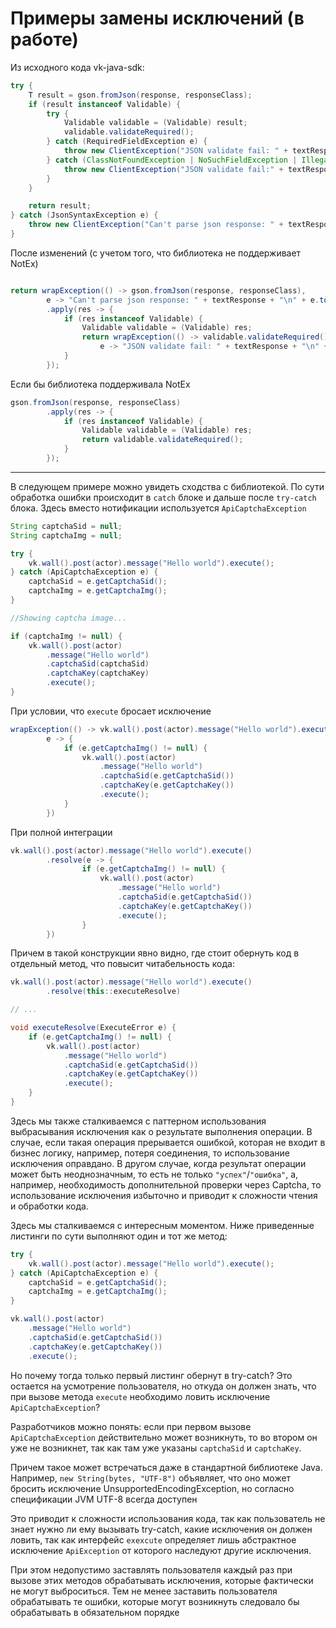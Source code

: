 # Примеры замены исключений (в работе)


Из исходного кода vk-java-sdk:
```java
try {
    T result = gson.fromJson(response, responseClass);
    if (result instanceof Validable) {
        try {
            Validable validable = (Validable) result;
            validable.validateRequired();
        } catch (RequiredFieldException e) {
            throw new ClientException("JSON validate fail: " + textResponse + "\n" + e.toString());
        } catch (ClassNotFoundException | NoSuchFieldException | IllegalAccessException e) {
            throw new ClientException("JSON validate fail:" + textResponse + e.toString());
        }
    }

    return result;
} catch (JsonSyntaxException e) {
    throw new ClientException("Can't parse json response: " + textResponse + "\n" + e.toString());
}
```
После изменений (с учетом того, что библиотека не поддерживает NotEx)
```java

return wrapException(() -> gson.fromJson(response, responseClass), 
        e -> "Can't parse json response: " + textResponse + "\n" + e.toString())
        .apply(res -> {
            if (res instanceof Validable) {
                Validable validable = (Validable) res;
                return wrapException(() -> validable.validateRequired(), 
                    e -> "JSON validate fail: " + textResponse + "\n" + e.toString())
            }
        });
```

Если бы библиотека поддерживала NotEx

```java
gson.fromJson(response, responseClass)
        .apply(res -> {
            if (res instanceof Validable) {
                Validable validable = (Validable) res;
                return validable.validateRequired();
            }
        });
```


<hr/>

В следующем примере можно увидеть сходства с библиотекой. По сути обработка ошибки происходит в `catch` блоке и 
дальше после `try-catch` блока. Здесь вместо нотификации используется `ApiCaptchaException`

```java
String captchaSid = null;
String captchaImg = null;

try {
    vk.wall().post(actor).message("Hello world").execute();
} catch (ApiCaptchaException e) {
    captchaSid = e.getCaptchaSid();
    captchaImg = e.getCaptchaImg();
}

//Showing captcha image...

if (captchaImg != null) {
    vk.wall().post(actor)
        .message("Hello world")
        .captchaSid(captchaSid)
        .captchaKey(captchaKey)
        .execute();
}
```
При условии, что `execute` бросает исключение

```java
wrapException(() -> vk.wall().post(actor).message("Hello world").execute(),
        e -> {
            if (e.getCaptchaImg() != null) {
                vk.wall().post(actor)
                    .message("Hello world")
                    .captchaSid(e.getCaptchaSid())
                    .captchaKey(e.getCaptchaKey())
                    .execute();
            }
        })
```

При полной интеграции

```java
vk.wall().post(actor).message("Hello world").execute()
        .resolve(e -> {
                if (e.getCaptchaImg() != null) {
                    vk.wall().post(actor)
                        .message("Hello world")
                        .captchaSid(e.getCaptchaSid())
                        .captchaKey(e.getCaptchaKey())
                        .execute();
                }
        })
```

Причем в такой конструкции явно видно, где стоит обернуть код в отдельный метод, что
повысит читабельность кода:

```java
vk.wall().post(actor).message("Hello world").execute()
        .resolve(this::executeResolve)

// ...

void executeResolve(ExecuteError e) {
    if (e.getCaptchaImg() != null) {
        vk.wall().post(actor)
            .message("Hello world")
            .captchaSid(e.getCaptchaSid())
            .captchaKey(e.getCaptchaKey())
            .execute();
    }
}
```

Здесь мы также сталкиваемся с паттерном использования выбрасывания исключения как
о результате выполнения операции. В случае, если такая операция прерывается ошибкой,
которая не входит в бизнес логику, например, потеря соединения, то использование исключения
оправдано. В другом случае, когда результат операции может быть неоднозначным, то есть не только
`"успех"`/`"ошибка"`, а, например, необходимость дополнительной проверки через Captcha, то
использование исключения избыточно и приводит к сложности чтения и обработки кода.

Здесь мы сталкиваемся с интересным моментом. Ниже приведенные листинги по сути выполняют один и тот же метод:

```java
try {
    vk.wall().post(actor).message("Hello world").execute();
} catch (ApiCaptchaException e) {
    captchaSid = e.getCaptchaSid();
    captchaImg = e.getCaptchaImg();
}
```

```java
vk.wall().post(actor)
    .message("Hello world")
    .captchaSid(e.getCaptchaSid())
    .captchaKey(e.getCaptchaKey())
    .execute();
```


Но почему тогда только первый листинг обернут в try-catch? Это остается на усмотрение пользователя, но откуда
он должен знать, что при вызове метода `execute` необходимо ловить исключение `ApiCaptchaException`?

Разработчиков можно понять: если при первом вызове `ApiCaptchaException` действительно может возникнуть,
то во втором он уже не возникнет, так как там уже указаны `captchaSid` и `captchaKey`.

Причем такое может встречаться даже в стандартной библиотеке Java. Например, `new String(bytes, "UTF-8")`
объявляет, что оно может бросить исключение UnsupportedEncodingException, но согласно спецификации 
JVM UTF-8 всегда доступен 

Это приводит к сложности использования кода, так как пользователь не знает нужно ли ему вызывать try-catch, какие
исключения он должен ловить, так как интерфейс `exexcute` определяет лишь абстрактное исключение `ApiException` от 
которого наследуют другие исключения.

При этом недопустимо заставлять пользователя каждый раз при вызове этих методов обрабатывать исключения, которые
фактически не могут выброситься. Тем не менее заставить пользователя обрабатывать те ошибки, которые могут возникнуть 
следовало бы обрабатывать в обязательном порядке

